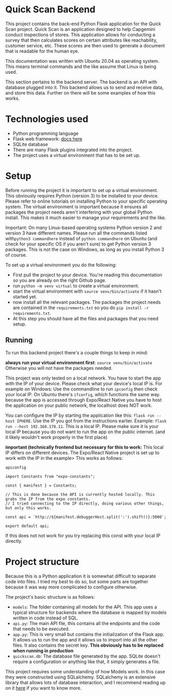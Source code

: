 # Quick Scan Backend


This project contains the back-end Python Flask application for the Quick Scan project. 
Quick Scan is an application designed to help Capgemini conduct inspections of stores. This application allows for 
conducting a survey that then calculates scores on certain attributes like reachability, customer service, etc.
These scores are then used to generate a document that is readable for the human eye.

This documentation was written with Ubuntu 20.04 as operating system. This means terminal commands and the like assume
that Linux is being used.

This section pertains to the backend server. The backend is an API with database plugged into it. This backend allows us to send and receive data, and store this data. Further on there will be some examples of how this works.

# Technologies used

- Python programming language
- Flask web framework: [docs here](https://flask.palletsprojects.com/en/1.1.x/)
- SQLite database
- There are many Flask plugins integrated into the project.
- The project uses a virtual environment that has to be set up.

# Setup

Before running the project it is important to set up a virtual environment. This obviously requires Python (version 3) to be installed to your device. Please refer to online tutorials on installing Python to your specific operating system. 
The virtual environment is important because it ensures all packages the project needs aren't interfering with your global Python install. This makes it much easier to manage your requirements and the like. 

Important: On many Linux-based operating systems Python version 2 and version 3 have different names. Please run all the commands listed with`python3 commandhere` instead of `python commandhere` on Ubuntu (and check for your specific OS if you aren't sure) to get Python version 3 packages. This is not the case on Windows, as long as you install Python 3 of course.

To set up a virtual environment you do the following:

- First pull the project to your device. You're reading this documentation so you are already on the right Github page.
- run `python –m venv virtual` to create a virtual environment.
- start the virtual environment with `source venv/bin/activate` if it hasn't started yet.
- now install all the relevant packages. The packages the project needs are contained in the `requirements.txt` so you do `pip install -r requirements.txt`.
- At this step you should have all the files and packages that you need setup.

## Running

To run this backend project there's a couple things to keep in mind:

**always run your virtual environment first**: `source venv/bin/activate` Otherwise you will not have the packages needed.

This project was only tested on a local network. You have to start the app with the IP of your device. Please check what your device's local IP is. For example on Windows: Use the commandline to run `ipconfig` then check your local IP.  On Ubuntu there's `ifconfig`, which functions the same way.
 because the app is accessed through Expo/React Native you have to host the application on your public network, the localhost does NOT work.
 
You can configure the IP by starting the application like this:  `flask run --host IPHERE`. Use the IP you got from the instructions earlier.
Example: `flask run --host 192.168.178.11`. This is a local IP. Please make sure it is your local IP because you do not want to run the app on the public internet. (and it likely wouldn't work properly in the first place)

**important (technically frontend but necessary for this to work:** This local IP differs on different devices. The Expo/React Native project is set up to work with the IP in the example>
This works as follows: 

```
apiconfig

import Constants from "expo-constants";

const { manifest } = Constants;

// This is done because the API is currently hosted locally. This grabs the IP from the expo constants.
// I tried connecting to the IP directly, doing various other things, but only this works.

const api = `http://${manifest.debuggerHost.split(':').shift()}:5000`;

export default api;
```

If this does not not work for you try replacing this const with your local IP directly.

# Project structure

Because this is a Python application it is somewhat difficult to separate code into files. I tried my best to do so, but some parts are together because it was way more complicated to configure otherwise.

The project's basic structure is as follows:

- `models`: The folder containing all models for the API. This app uses a typical structure for backends where the database is mapped by models written in code instead of SQL.
- `api.py`: The main API file, this contains all the endpoints and the code that needs to  be executed.
- `app.py`: This is very small but contains the initialization of the Flask app. It allows us to run the app and it allows us to import into all the other files. It also contains the secret key. **This obviously has to be replaced when running in production**
- `quickscan.db`: The database file generated by the app. SQLite doesn't require a configuration or anything like that, it simply generates a file.

This project requires some understanding of how Models work. In this case they were constructed using SQLalchemy. SQLalchemy is an extensive library that allows lots of database interaction, and I recommend reading up on it [here](https://flask-sqlalchemy.palletsprojects.com/en/2.x/) if you want to know more.


